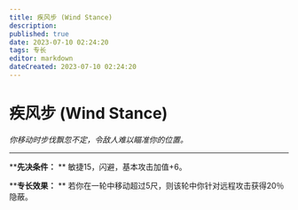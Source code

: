 ```yaml
---
title: 疾风步 (Wind Stance)
description: 
published: true
date: 2023-07-10 02:24:20
tags: 专长
editor: markdown
dateCreated: 2023-07-10 02:24:20
---
```


# 疾风步 (Wind Stance)

_你移动时步伐飘忽不定，令敌人难以瞄准你的位置。_

---

****先决条件：** ** 敏捷15，闪避，基本攻击加值+6。

****专长效果：** ** 若你在一轮中移动超过5尺，则该轮中你针对远程攻击获得20％隐蔽。

